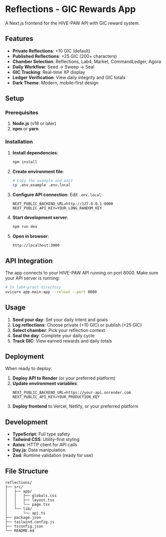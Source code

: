 # Reflections - GIC Rewards App

A Next.js frontend for the HIVE-PAW API with GIC reward system.

## Features

- **Private Reflections**: +10 GIC (default)
- **Published Reflections**: +25 GIC (200+ characters)
- **Chamber Selection**: Reflections, Lab4, Market, CommandLedger, Agora
- **Daily Workflow**: Seed → Sweep → Seal
- **GIC Tracking**: Real-time XP display
- **Ledger Verification**: View daily integrity and GIC totals
- **Dark Theme**: Modern, mobile-first design

## Setup

### Prerequisites

1. **Node.js** (v18 or later)
2. **npm** or **yarn**

### Installation

1. **Install dependencies**:
   ```bash
   npm install
   ```

2. **Create environment file**:
   ```bash
   # Copy the example and edit
   cp .env.example .env.local
   ```

3. **Configure API connection**:
   Edit `.env.local`:
   ```
   NEXT_PUBLIC_BACKEND_URL=http://127.0.0.1:8000
   NEXT_PUBLIC_API_KEY=YOUR_LONG_RANDOM_KEY
   ```

4. **Start development server**:
   ```bash
   npm run dev
   ```

5. **Open in browser**:
   ```
   http://localhost:3000
   ```

## API Integration

The app connects to your HIVE-PAW API running on port 8000. Make sure your API server is running:

```bash
# In lab4-proof directory
uvicorn app.main:app --reload --port 8000
```

## Usage

1. **Seed your day**: Set your daily intent and goals
2. **Log reflections**: Choose private (+10 GIC) or publish (+25 GIC)
3. **Select chamber**: Pick your reflection context
4. **Seal the day**: Complete your daily cycle
5. **Track GIC**: View earned rewards and daily totals

## Deployment

When ready to deploy:

1. **Deploy API to Render** (or your preferred platform)
2. **Update environment variables**:
   ```
   NEXT_PUBLIC_BACKEND_URL=https://your-api.onrender.com
   NEXT_PUBLIC_API_KEY=YOUR_PRODUCTION_KEY
   ```
3. **Deploy frontend** to Vercel, Netlify, or your preferred platform

## Development

- **TypeScript**: Full type safety
- **Tailwind CSS**: Utility-first styling
- **Axios**: HTTP client for API calls
- **Day.js**: Date manipulation
- **Zod**: Runtime validation (ready for use)

## File Structure

```
reflections/
├── src/
│   ├── app/
│   │   ├── globals.css
│   │   ├── layout.tsx
│   │   └── page.tsx
│   └── lib/
│       └── api.ts
├── package.json
├── tailwind.config.js
├── tsconfig.json
└── README.md
```
